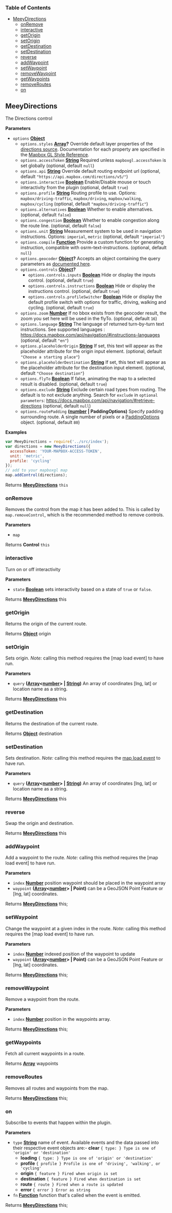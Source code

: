 <!-- Generated by documentation.js. Update this documentation by updating the source code. -->

### Table of Contents

-   [MeeyDirections](#mapboxdirections)
    -   [onRemove](#onremove)
    -   [interactive](#interactive)
    -   [getOrigin](#getorigin)
    -   [setOrigin](#setorigin)
    -   [getDestination](#getdestination)
    -   [setDestination](#setdestination)
    -   [reverse](#reverse)
    -   [addWaypoint](#addwaypoint)
    -   [setWaypoint](#setwaypoint)
    -   [removeWaypoint](#removewaypoint)
    -   [getWaypoints](#getwaypoints)
    -   [removeRoutes](#removeroutes)
    -   [on](#on)

## MeeyDirections

The Directions control

**Parameters**

-   `options` **[Object](https://developer.mozilla.org/docs/Web/JavaScript/Reference/Global_Objects/Object)** 
    -   `options.styles` **[Array](https://developer.mozilla.org/docs/Web/JavaScript/Reference/Global_Objects/Array)?** Override default layer properties of the [directions source](https://github.com/mapbox/mapbox-gl-directions/blob/master/src/directions_style.js). Documentation for each property are specified in the [Mapbox GL Style Reference](https://www.mapbox.com/mapbox-gl-style-spec/).
    -   `options.accessToken` **[String](https://developer.mozilla.org/docs/Web/JavaScript/Reference/Global_Objects/String)** Required unless `mapboxgl.accessToken` is set globally (optional, default `null`)
    -   `options.api` **[String](https://developer.mozilla.org/docs/Web/JavaScript/Reference/Global_Objects/String)** Override default routing endpoint url (optional, default `"https://api.mapbox.com/directions/v5/"`)
    -   `options.interactive` **[Boolean](https://developer.mozilla.org/docs/Web/JavaScript/Reference/Global_Objects/Boolean)** Enable/Disable mouse or touch interactivity from the plugin (optional, default `true`)
    -   `options.profile` **[String](https://developer.mozilla.org/docs/Web/JavaScript/Reference/Global_Objects/String)** Routing profile to use. Options: `mapbox/driving-traffic`, `mapbox/driving`, `mapbox/walking`, `mapbox/cycling` (optional, default `"mapbox/driving-traffic"`)
    -   `options.alternatives` **[Boolean](https://developer.mozilla.org/docs/Web/JavaScript/Reference/Global_Objects/Boolean)** Whether to enable alternatives. (optional, default `false`)
    -   `options.congestion` **[Boolean](https://developer.mozilla.org/docs/Web/JavaScript/Reference/Global_Objects/Boolean)** Whether to enable congestion along the route line. (optional, default `false`)
    -   `options.unit` **[String](https://developer.mozilla.org/docs/Web/JavaScript/Reference/Global_Objects/String)** Measurement system to be used in navigation instructions. Options: `imperial`, `metric` (optional, default `"imperial"`)
    -   `options.compile` **[Function](https://developer.mozilla.org/docs/Web/JavaScript/Reference/Statements/function)** Provide a custom function for generating instruction, compatible with osrm-text-instructions. (optional, default `null`)
    -   `options.geocoder` **[Object](https://developer.mozilla.org/docs/Web/JavaScript/Reference/Global_Objects/Object)?** Accepts an object containing the query parameters as [documented here](https://www.mapbox.com/api-documentation/#search-for-places).
    -   `options.controls` **[Object](https://developer.mozilla.org/docs/Web/JavaScript/Reference/Global_Objects/Object)?** 
        -   `options.controls.inputs` **[Boolean](https://developer.mozilla.org/docs/Web/JavaScript/Reference/Global_Objects/Boolean)** Hide or display the inputs control. (optional, default `true`)
        -   `options.controls.instructions` **[Boolean](https://developer.mozilla.org/docs/Web/JavaScript/Reference/Global_Objects/Boolean)** Hide or display the instructions control. (optional, default `true`)
        -   `options.controls.profileSwitcher` **[Boolean](https://developer.mozilla.org/docs/Web/JavaScript/Reference/Global_Objects/Boolean)** Hide or display the default profile switch with options for traffic, driving, walking and cycling. (optional, default `true`)
    -   `options.zoom` **[Number](https://developer.mozilla.org/docs/Web/JavaScript/Reference/Global_Objects/Number)** If no bbox exists from the geocoder result, the zoom you set here will be used in the flyTo. (optional, default `16`)
    -   `options.language` **[String](https://developer.mozilla.org/docs/Web/JavaScript/Reference/Global_Objects/String)** The language of returned turn-by-turn text instructions. See supported languages : <https://docs.mapbox.com/api/navigation/#instructions-languages> (optional, default `"en"`)
    -   `options.placeholderOrigin` **[String](https://developer.mozilla.org/docs/Web/JavaScript/Reference/Global_Objects/String)** If set, this text will appear as the placeholder attribute for the origin input element. (optional, default `"Choose a starting place"`)
    -   `options.placeholderDestination` **[String](https://developer.mozilla.org/docs/Web/JavaScript/Reference/Global_Objects/String)** If set, this text will appear as the placeholder attribute for the destination input element. (optional, default `"Choose destination"`)
    -   `options.flyTo` **[Boolean](https://developer.mozilla.org/docs/Web/JavaScript/Reference/Global_Objects/Boolean)** If false, animating the map to a selected result is disabled. (optional, default `true`)
    -   `options.exclude` **[String](https://developer.mozilla.org/docs/Web/JavaScript/Reference/Global_Objects/String)** Exclude certain road types from routing. The default is to not exclude anything. Search for `exclude` in `optional parameters`: <https://docs.mapbox.com/api/navigation/#retrieve-directions> (optional, default `null`)
    -   `options.routePadding` **([number](https://developer.mozilla.org/docs/Web/JavaScript/Reference/Global_Objects/Number) | PaddingOptions)** Specify padding surrounding route. A single number of pixels or a [PaddingOptions](https://docs.mapbox.com/mapbox-gl-js/api/#paddingoptions) object. (optional, default `80`)

**Examples**

```javascript
var MeeyDirections = require('../src/index');
var directions = new MeeyDirections({
  accessToken: 'YOUR-MAPBOX-ACCESS-TOKEN',
  unit: 'metric',
  profile: 'cycling'
});
// add to your mapboxgl map
map.addControl(directions);
```

Returns **[MeeyDirections](#mapboxdirections)** `this`

### onRemove

Removes the control from the map it has been added to. This is called by `map.removeControl`,
which is the recommended method to remove controls.

**Parameters**

-   `map`  

Returns **Control** `this`

### interactive

Turn on or off interactivity

**Parameters**

-   `state` **[Boolean](https://developer.mozilla.org/docs/Web/JavaScript/Reference/Global_Objects/Boolean)** sets interactivity based on a state of `true` or `false`.

Returns **[MeeyDirections](#mapboxdirections)** this

### getOrigin

Returns the origin of the current route.

Returns **[Object](https://developer.mozilla.org/docs/Web/JavaScript/Reference/Global_Objects/Object)** origin

### setOrigin

Sets origin. _Note:_ calling this method requires the [map load event]
to have run.

**Parameters**

-   `query` **([Array](https://developer.mozilla.org/docs/Web/JavaScript/Reference/Global_Objects/Array)&lt;[number](https://developer.mozilla.org/docs/Web/JavaScript/Reference/Global_Objects/Number)> | [String](https://developer.mozilla.org/docs/Web/JavaScript/Reference/Global_Objects/String))** An array of coordinates [lng, lat] or location name as a string.

Returns **[MeeyDirections](#mapboxdirections)** this

### getDestination

Returns the destination of the current route.

Returns **[Object](https://developer.mozilla.org/docs/Web/JavaScript/Reference/Global_Objects/Object)** destination

### setDestination

Sets destination. _Note:_ calling this method requires the [map load event](https://www.mapbox.com/mapbox-gl-js/api/#Map.load)
to have run.

**Parameters**

-   `query` **([Array](https://developer.mozilla.org/docs/Web/JavaScript/Reference/Global_Objects/Array)&lt;[number](https://developer.mozilla.org/docs/Web/JavaScript/Reference/Global_Objects/Number)> | [String](https://developer.mozilla.org/docs/Web/JavaScript/Reference/Global_Objects/String))** An array of coordinates [lng, lat] or location name as a string.

Returns **[MeeyDirections](#mapboxdirections)** this

### reverse

Swap the origin and destination.

Returns **[MeeyDirections](#mapboxdirections)** this

### addWaypoint

Add a waypoint to the route. _Note:_ calling this method requires the
[map load event] to have run.

**Parameters**

-   `index` **[Number](https://developer.mozilla.org/docs/Web/JavaScript/Reference/Global_Objects/Number)** position waypoint should be placed in the waypoint array
-   `waypoint` **([Array](https://developer.mozilla.org/docs/Web/JavaScript/Reference/Global_Objects/Array)&lt;[number](https://developer.mozilla.org/docs/Web/JavaScript/Reference/Global_Objects/Number)> | Point)** can be a GeoJSON Point Feature or [lng, lat] coordinates.

Returns **[MeeyDirections](#mapboxdirections)** this;

### setWaypoint

Change the waypoint at a given index in the route. _Note:_ calling this
method requires the [map load event] to have run.

**Parameters**

-   `index` **[Number](https://developer.mozilla.org/docs/Web/JavaScript/Reference/Global_Objects/Number)** indexed position of the waypoint to update
-   `waypoint` **([Array](https://developer.mozilla.org/docs/Web/JavaScript/Reference/Global_Objects/Array)&lt;[number](https://developer.mozilla.org/docs/Web/JavaScript/Reference/Global_Objects/Number)> | Point)** can be a GeoJSON Point Feature or [lng, lat] coordinates.

Returns **[MeeyDirections](#mapboxdirections)** this;

### removeWaypoint

Remove a waypoint from the route.

**Parameters**

-   `index` **[Number](https://developer.mozilla.org/docs/Web/JavaScript/Reference/Global_Objects/Number)** position in the waypoints array.

Returns **[MeeyDirections](#mapboxdirections)** this;

### getWaypoints

Fetch all current waypoints in a route.

Returns **[Array](https://developer.mozilla.org/docs/Web/JavaScript/Reference/Global_Objects/Array)** waypoints

### removeRoutes

Removes all routes and waypoints from the map.

Returns **[MeeyDirections](#mapboxdirections)** this;

### on

Subscribe to events that happen within the plugin.

**Parameters**

-   `type` **[String](https://developer.mozilla.org/docs/Web/JavaScript/Reference/Global_Objects/String)** name of event. Available events and the data passed into their respective event objects are:-   **clear** `{ type: } Type is one of 'origin' or 'destination'`
    -   **loading** `{ type: } Type is one of 'origin' or 'destination'`
    -   **profile** `{ profile } Profile is one of 'driving', 'walking', or 'cycling'`
    -   **origin** `{ feature } Fired when origin is set`
    -   **destination** `{ feature } Fired when destination is set`
    -   **route** `{ route } Fired when a route is updated`
    -   **error** `{ error } Error as string`
-   `fn` **[Function](https://developer.mozilla.org/docs/Web/JavaScript/Reference/Statements/function)** function that's called when the event is emitted.

Returns **[MeeyDirections](#mapboxdirections)** this;
